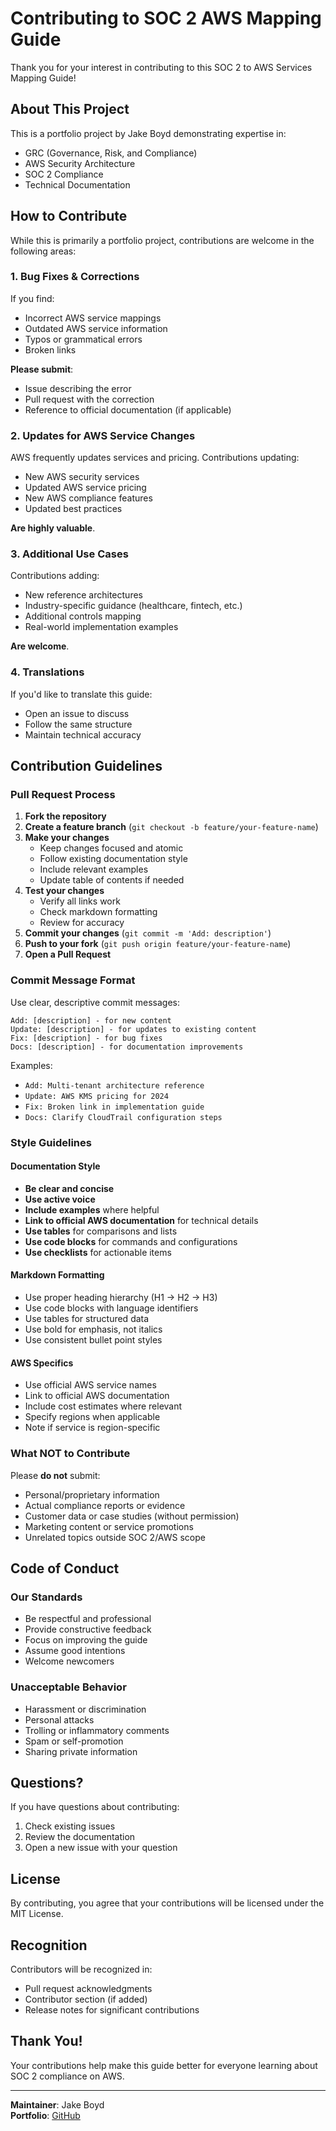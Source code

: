# Contributing to SOC 2 AWS Mapping Guide

Thank you for your interest in contributing to this SOC 2 to AWS Services Mapping Guide!

## About This Project

This is a portfolio project by Jake Boyd demonstrating expertise in:
- GRC (Governance, Risk, and Compliance)
- AWS Security Architecture
- SOC 2 Compliance
- Technical Documentation

## How to Contribute

While this is primarily a portfolio project, contributions are welcome in the following areas:

### 1. Bug Fixes & Corrections

If you find:
- Incorrect AWS service mappings
- Outdated AWS service information
- Typos or grammatical errors
- Broken links

**Please submit**:
- Issue describing the error
- Pull request with the correction
- Reference to official documentation (if applicable)

### 2. Updates for AWS Service Changes

AWS frequently updates services and pricing. Contributions updating:
- New AWS security services
- Updated AWS service pricing
- New AWS compliance features
- Updated best practices

**Are highly valuable**.

### 3. Additional Use Cases

Contributions adding:
- New reference architectures
- Industry-specific guidance (healthcare, fintech, etc.)
- Additional controls mapping
- Real-world implementation examples

**Are welcome**.

### 4. Translations

If you'd like to translate this guide:
- Open an issue to discuss
- Follow the same structure
- Maintain technical accuracy

## Contribution Guidelines

### Pull Request Process

1. **Fork the repository**
2. **Create a feature branch** (`git checkout -b feature/your-feature-name`)
3. **Make your changes**
   - Keep changes focused and atomic
   - Follow existing documentation style
   - Include relevant examples
   - Update table of contents if needed
4. **Test your changes**
   - Verify all links work
   - Check markdown formatting
   - Review for accuracy
5. **Commit your changes** (`git commit -m 'Add: description'`)
6. **Push to your fork** (`git push origin feature/your-feature-name`)
7. **Open a Pull Request**

### Commit Message Format

Use clear, descriptive commit messages:

```
Add: [description] - for new content
Update: [description] - for updates to existing content
Fix: [description] - for bug fixes
Docs: [description] - for documentation improvements
```

Examples:
- `Add: Multi-tenant architecture reference`
- `Update: AWS KMS pricing for 2024`
- `Fix: Broken link in implementation guide`
- `Docs: Clarify CloudTrail configuration steps`

### Style Guidelines

#### Documentation Style
- **Be clear and concise**
- **Use active voice**
- **Include examples** where helpful
- **Link to official AWS documentation** for technical details
- **Use tables** for comparisons and lists
- **Use code blocks** for commands and configurations
- **Use checklists** for actionable items

#### Markdown Formatting
- Use proper heading hierarchy (H1 → H2 → H3)
- Use code blocks with language identifiers
- Use tables for structured data
- Use bold for emphasis, not italics
- Use consistent bullet point styles

#### AWS Specifics
- Use official AWS service names
- Link to official AWS documentation
- Include cost estimates where relevant
- Specify regions when applicable
- Note if service is region-specific

### What NOT to Contribute

Please **do not** submit:
- Personal/proprietary information
- Actual compliance reports or evidence
- Customer data or case studies (without permission)
- Marketing content or service promotions
- Unrelated topics outside SOC 2/AWS scope

## Code of Conduct

### Our Standards

- Be respectful and professional
- Provide constructive feedback
- Focus on improving the guide
- Assume good intentions
- Welcome newcomers

### Unacceptable Behavior

- Harassment or discrimination
- Personal attacks
- Trolling or inflammatory comments
- Spam or self-promotion
- Sharing private information

## Questions?

If you have questions about contributing:
1. Check existing issues
2. Review the documentation
3. Open a new issue with your question

## License

By contributing, you agree that your contributions will be licensed under the MIT License.

## Recognition

Contributors will be recognized in:
- Pull request acknowledgments
- Contributor section (if added)
- Release notes for significant contributions

## Thank You!

Your contributions help make this guide better for everyone learning about SOC 2 compliance on AWS.

---

**Maintainer**: Jake Boyd  
**Portfolio**: [GitHub](https://github.com/jakeboyd2)
